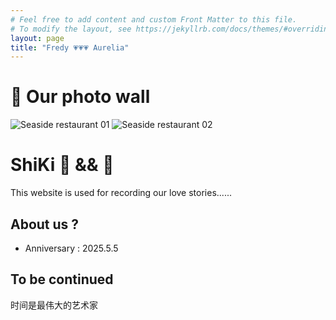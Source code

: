 ```yaml
---
# Feel free to add content and custom Front Matter to this file.
# To modify the layout, see https://jekyllrb.com/docs/themes/#overriding-theme-defaults
layout: page
title: "Fredy 💗💗💗 Aurelia"
---
```


# 💖 Our photo wall

![Seaside restaurant 01](assets\:images/SQ01.jpg)
![Seaside restaurant 02](assets\:images/SQ02.jpg)


#  ShiKi 💖  &&  🐷

This website is used for recording our love stories......

## About us ?

- Anniversary : 2025.5.5


## To be continued



时间是最伟大的艺术家